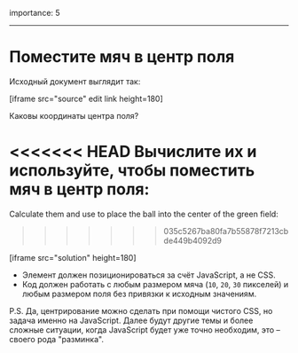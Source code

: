 importance: 5

---

# Поместите мяч в центр поля

Исходный документ выглядит так:

[iframe src="source" edit link height=180]

Каковы координаты центра поля?

<<<<<<< HEAD
Вычислите их и используйте, чтобы поместить мяч в центр поля:
=======
Calculate them and use to place the ball into the center of the green field:
>>>>>>> 035c5267ba80fa7b55878f7213cbde449b4092d9

[iframe src="solution" height=180]

- Элемент должен позиционироваться за счёт JavaScript, а не CSS.
- Код должен работать с любым размером мяча (`10`, `20`, `30` пикселей) и любым размером поля без привязки к исходным значениям.

P.S. Да, центрирование можно сделать при помощи чистого CSS, но задача именно на JavaScript. Далее будут другие темы и более сложные ситуации, когда JavaScript будет уже точно необходим, это – своего рода "разминка".
